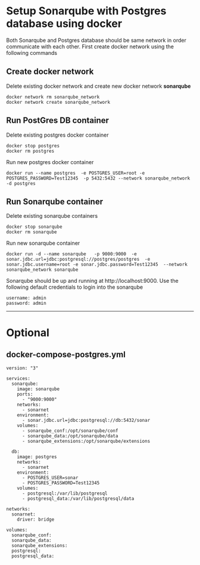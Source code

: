 # Setup Sonarqube with Postgres database using docker
Both Sonarqube and Postgres database should be same network in order communicate with each other. First create docker network using the following commands

## Create docker network
Delete existing docker network and create new docker network **sonarqube**
  ```
  docker network rm sonarqube_network
  docker network create sonarqube_network
  ```
## Run PostGres DB container
Delete existing postgres docker container
  ```
  docker stop postgres
  docker rm postgres
  ```
Run new postgres docker container 
  ```
  docker run --name postgres  -e POSTGRES_USER=root -e POSTGRES_PASSWORD=Test12345  -p 5432:5432 --network sonarqube_network -d postgres
  ```
## Run Sonarqube container
Delete existing sonarqube containers
  ```
  docker stop sonarqube
  docker rm sonarqube
```
Run new sonarqube container 
  ```
  docker run -d --name sonarqube   -p 9000:9000  -e sonar.jdbc.url=jdbc:postgresql://postgres/postgres  -e sonar.jdbc.username=root -e sonar.jdbc.password=Test12345  --network sonarqube_network sonarqube
  ```
Sonarqube should be up and running at http://localhost:9000. Use the following default credentials to login into the sonarqube
  ```
  username: admin
  password: admin
  ```
  
  ---
# Optional
## docker-compose-postgres.yml
```
version: "3"

services:
  sonarqube:
    image: sonarqube
    ports:
      - "9000:9000"
    networks:
      - sonarnet
    environment:
      - sonar.jdbc.url=jdbc:postgresql://db:5432/sonar
    volumes:
      - sonarqube_conf:/opt/sonarqube/conf
      - sonarqube_data:/opt/sonarqube/data
      - sonarqube_extensions:/opt/sonarqube/extensions

  db:
    image: postgres
    networks:
      - sonarnet
    environment:
      - POSTGRES_USER=sonar
      - POSTGRES_PASSWORD=Test12345
    volumes:
      - postgresql:/var/lib/postgresql
      - postgresql_data:/var/lib/postgresql/data

networks:
  sonarnet:
    driver: bridge

volumes:
  sonarqube_conf:
  sonarqube_data:
  sonarqube_extensions:
  postgresql:
  postgresql_data: